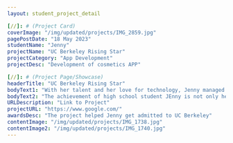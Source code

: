 ```yaml
---
layout: student_project_detail

[//]: # (Project Card)
coverImage: "/img/updated/projects/IMG_2859.jpg"
pagePostDate: "18 May 2023"
studentName: "Jenny"
projectName: "UC Berkeley Rising Star"
projectCategory: "App Development"
projectDesc: "Development of cosmetics APP"

[//]: # (Project Page/Showcase)
headerTitle: "UC Berkeley Rising Star"
bodyText1: "With her talent and her love for technology, Jenny managed to create a makeup app. The APP not only collects information on the types, functions and prices of cosmetics, but also recommends products suitable for users through intelligent algorithms, making it an essential tool for cosmetics buyers. She has successfully combined technology with life so that cosmetic consumers can better understand and choose products that suit them while enjoying the convenience brought by technology. Her innovative consciousness and practical spirit have shown us the infinite possibilities of young people in the new era."
bodyText2: "The achievement of high school student JEnny is not only her personal honor, but also a proof of the continuous development of the younger generation in the field of technological innovation. Jenny's experience tells us that as long as you have dreams and perseverance, you can create your own world and bring positive impact to society. We are full of expectations for Jenny's future, and believe that she will continue to show her talent and charm in her study and life at UC Berkeley, and become an outstanding representative of the new generation of technological innovators."
URLDescription: "Link to Project"
projectURL: "https://www.google.com/"
awardsDesc: "The project helped Jenny get admitted to UC Berkeley"
contentImage: "/img/updated/projects/IMG_1738.jpg"
contentImage2: "/img/updated/projects/IMG_1740.jpg"
---
```

